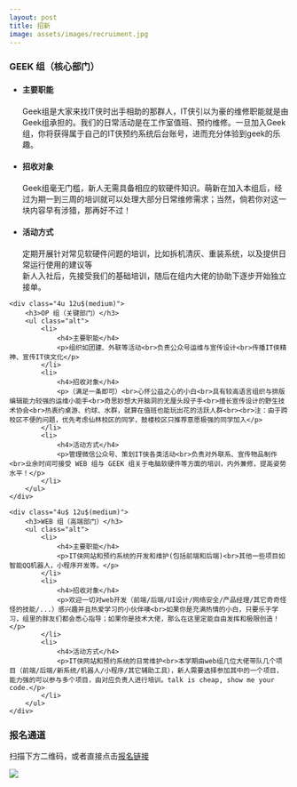 ```yaml
---
layout: post
title: 招新
image: assets/images/recruiment.jpg
---
```


<div class="row">
	<div class="4u 12u$(medium)">
		<h3>GEEK 组（核心部门）</h3>
		<ul class="alt">
			<li>
				<h4>主要职能</h4>
				<p>Geek组是大家来找IT侠时出手相助的那群人，IT侠引以为豪的维修职能就是由Geek组承担的。我们的日常活动是在工作室值班、预约维修。一旦加入Geek组，你将获得属于自己的IT侠预约系统后台账号，进而充分体验到geek的乐趣。</p>
			</li>
			<li>
				<h4>招收对象</h4>
				<p>Geek组毫无门槛，新人无需具备相应的软硬件知识。萌新在加入本组后，经过为期一到三周的培训就可以处理大部分日常维修需求；当然，倘若你对这一块内容早有涉猎，那再好不过！</p>
			</li>
			<li>
				<h4>活动方式</h4>
				<p> 定期开展针对常见软硬件问题的培训，比如拆机清灰、重装系统，以及提供日常运行使用的建议等<br>新人入社后，先接受我们的基础培训，随后在组内大佬的协助下逐步开始独立接单。</p>
			</li>
		</ul>
	</div>

	<div class="4u 12u$(medium)">
		<h3>OP 组（关键部门）</h3>
		<ul class="alt">
			<li>
				<h4>主要职能</h4>
				<p>组织如团建、外联等活动<br>负责公众号运维与宣传设计<br>传播IT侠精神、宣传IT侠文化</p>
			</li>
			<li>
				<h4>招收对象</h4>
				<p>（满足一条即可）<br>心怀公益之心的小白<br>具有较高语言组织与排版编辑能力较强的运维小能手<br>奇思妙想大开脑洞的无厘头段子手<br>擅长宣传设计的野生技术协会<br>热衷约桌游、约球、水群，就算在值班也能玩出花的活跃人群<br><br>注：由于跨校区不便的问题，优先考虑仙林校区的同学，鼓楼校区只推荐意愿极强的同学加入</p>
			</li>
			<li>
				<h4>活动方式</h4>
				<p>管理微信公众号、策划IT侠各类活动<br>负责对外联系、宣传物品制作<br>业余时间可接受 WEB 组与 GEEK 组关于电脑软硬件等方面的培训，内外兼修，提高姿势水平！</p>
			</li>
		</ul>
	</div>

	<div class="4u$ 12u$(medium)">
		<h3>WEB 组（高端部门）</h3>
		<ul class="alt">
			<li>
				<h4>主要职能</h4>
				<p>IT侠网站和预约系统的开发和维护(包括前端和后端)<br>其他一些项目如智能QQ机器人，小程序开发等。</p>
			</li>
			<li>
				<h4>招收对象</h4>
				<p>欢迎一切对web开发（前端/后端/UI设计/网络安全/产品经理/其它奇奇怪怪的技能/...）感兴趣并且热爱学习的小伙伴噢<br>如果你是充满热情的小白，只要乐于学习，组里的胖友们都会悉心指导；如果你是技术大佬，那么在这里定能自由发挥和极限创造！</p>
			</li>
			<li>
				<h4>活动方式</h4>
				<p>IT侠网站和预约系统的日常维护<br>本学期由web组几位大佬带队几个项目（前端/后端/新系统/机器人/小程序/其它辅助工具），新人需要选择参加其中的一个项目，能力强的可以参与多个项目，由对应负责人进行培训。talk is cheap, show me your code.</p>
			</li>
		</ul>
	</div>
</div>

<div>
  <h3>报名通道</h3>
  <p>扫描下方二维码，或者直接点击<a href="{{ site.socials.CRM }}L959mSD">报名链接</a></p>
  <img  src="assets/images/hiring_qrcode.png">
</div>
